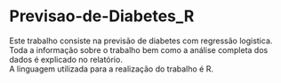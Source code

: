 # Previsao-de-Diabetes_R
Este trabalho consiste na previsão de diabetes com regressão logistica.  
Toda a informação sobre o trabalho bem como a análise completa dos dados é explicado no relatório.  
A linguagem utilizada para a realização do trabalho é R.
